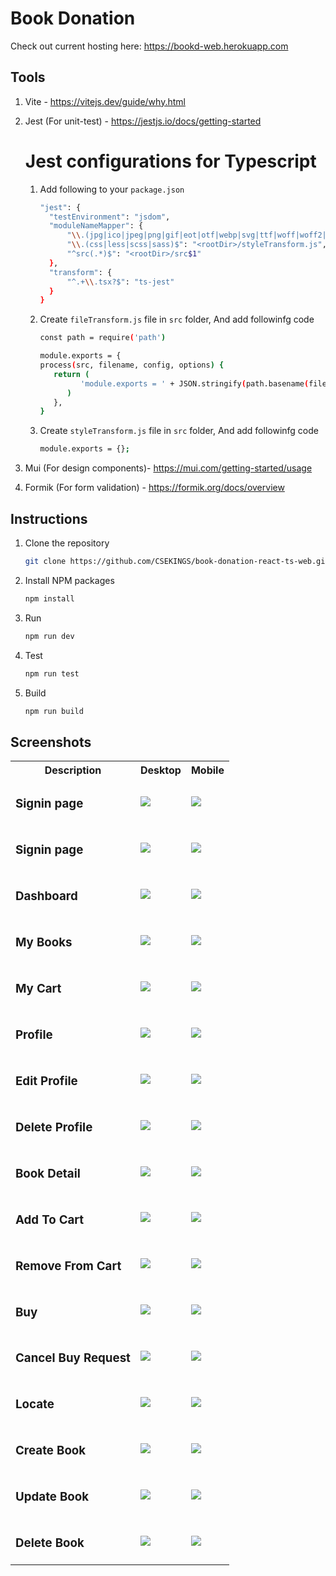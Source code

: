 # Book Donation

Check out current hosting here: https://bookd-web.herokuapp.com

## Tools

1. Vite - https://vitejs.dev/guide/why.html
2. Jest (For unit-test) - https://jestjs.io/docs/getting-started

   # Jest configurations for Typescript

   1. Add following to your `package.json`

      ```sh
      "jest": {
        "testEnvironment": "jsdom",
        "moduleNameMapper": {
            "\\.(jpg|ico|jpeg|png|gif|eot|otf|webp|svg|ttf|woff|woff2|mp4|webm|wav|mp3|m4a|aac|oga)$": "<rootDir>/fileTransform.js",
            "\\.(css|less|scss|sass)$": "<rootDir>/styleTransform.js",
            "^src(.*)$": "<rootDir>/src$1"
        },
        "transform": {
            "^.+\\.tsx?$": "ts-jest"
        }
      }
      ```

   2. Create `fileTransform.js` file in `src` folder, And add followinfg code

      ```sh
      const path = require('path')

      module.exports = {
      process(src, filename, config, options) {
         return (
               'module.exports = ' + JSON.stringify(path.basename(filename)) + ';'
            )
         },
      }
      ```

   3. Create `styleTransform.js` file in `src` folder, And add followinfg code

      ```sh
      module.exports = {};
      ```

3. Mui (For design components)- https://mui.com/getting-started/usage
4. Formik (For form validation) - https://formik.org/docs/overview

## Instructions

1. Clone the repository

   ```sh
   git clone https://github.com/CSEKINGS/book-donation-react-ts-web.git
   ```

2. Install NPM packages

   ```sh
   npm install
   ```

3. Run

   ```sh
   npm run dev
   ```

4. Test

   ```sh
   npm run test
   ```

5. Build

   ```sh
   npm run build
   ```

## Screenshots

<table>
<tr><th>Description</th><th>Desktop</th><th>Mobile</th></tr>
<tr>
<td><h3>Signin page</h3></td>
<td><img src="https://github.com/CSEKINGS/book-donation-react-ts-web/blob/master/src/assets/screenshots/signin.png?raw=true"/></td>
<td><img src="https://github.com/CSEKINGS/book-donation-react-ts-web/blob/master/src/assets/screenshots/signinM.png?raw=true"/></td>
</tr>
<tr>
<td><h3>Signin page</h3></td>
<td><img src="https://github.com/CSEKINGS/book-donation-react-ts-web/blob/master/src/assets/screenshots/signup.png?raw=true"/></td>
<td><img src="https://github.com/CSEKINGS/book-donation-react-ts-web/blob/master/src/assets/screenshots/signupM.png?raw=true"/></td>
</tr>
<td><h3>Dashboard</h3></td>
<td><img src="https://github.com/CSEKINGS/book-donation-react-ts-web/blob/master/src/assets/screenshots/dashboard.png?raw=true"/></td>
<td><img src="https://github.com/CSEKINGS/book-donation-react-ts-web/blob/master/src/assets/screenshots/dashboardM.png?raw=true"/></td>
</tr>
<tr>
<td><h3>My Books</h3></td>
<td><img src="https://github.com/CSEKINGS/book-donation-react-ts-web/blob/master/src/assets/screenshots/myBooks.png?raw=true"/></td>
<td><img src="https://github.com/CSEKINGS/book-donation-react-ts-web/blob/master/src/assets/screenshots/myBooksM.png?raw=true"/></td>
</tr>
<tr>
<td><h3>My Cart</h3></td>
<td><img src="https://github.com/CSEKINGS/book-donation-react-ts-web/blob/master/src/assets/screenshots/myCart.png?raw=true"/></td>
<td><img src="https://github.com/CSEKINGS/book-donation-react-ts-web/blob/master/src/assets/screenshots/myCartM.png?raw=true"/></td>
</tr>
<tr>
<td><h3>Profile</h3></td>
<td><img src="https://github.com/CSEKINGS/book-donation-react-ts-web/blob/master/src/assets/screenshots/profile.png?raw=true"/></td>
<td><img src="https://github.com/CSEKINGS/book-donation-react-ts-web/blob/master/src/assets/screenshots/profileM.png?raw=true"/></td>
</tr>
<tr>
<td><h3>Edit Profile</h3></td>
<td><img src="https://github.com/CSEKINGS/book-donation-react-ts-web/blob/master/src/assets/screenshots/editUser.png?raw=true"/></td>
<td><img src="https://github.com/CSEKINGS/book-donation-react-ts-web/blob/master/src/assets/screenshots/editUserM.png?raw=true"/></td>
</tr>
<tr>
<tr>
<td><h3>Delete Profile</h3></td>
<td><img src="https://github.com/CSEKINGS/book-donation-react-ts-web/blob/master/src/assets/screenshots/deleteUser.png?raw=true"/></td>
<td><img src="https://github.com/CSEKINGS/book-donation-react-ts-web/blob/master/src/assets/screenshots/deleteUserM.png?raw=true"/></td>
</tr>
<tr>
<td><h3>Book Detail</h3></td>
<td><img src="https://github.com/CSEKINGS/book-donation-react-ts-web/blob/master/src/assets/screenshots/bookDetail.png?raw=true"/></td>
<td><img src="https://github.com/CSEKINGS/book-donation-react-ts-web/blob/master/src/assets/screenshots/bookDetailM.png?raw=true"/></td>
</tr>
<tr>
<td><h3>Add To Cart</h3></td>
<td><img src="https://github.com/CSEKINGS/book-donation-react-ts-web/blob/master/src/assets/screenshots/addToCart.png?raw=true"/></td>
<td><img src="https://github.com/CSEKINGS/book-donation-react-ts-web/blob/master/src/assets/screenshots/addToCartM.png?raw=true"/></td>
</tr>
<td><h3>Remove From Cart</h3></td>
<td><img src="https://github.com/CSEKINGS/book-donation-react-ts-web/blob/master/src/assets/screenshots/removeCart.png?raw=true"/></td>
<td><img src="https://github.com/CSEKINGS/book-donation-react-ts-web/blob/master/src/assets/screenshots/removeCartM.png?raw=true"/></td>
</tr>
<tr>
<td><h3>Buy</h3></td>
<td><img src="https://github.com/CSEKINGS/book-donation-react-ts-web/blob/master/src/assets/screenshots/buy.png?raw=true"/></td>
<td><img src="https://github.com/CSEKINGS/book-donation-react-ts-web/blob/master/src/assets/screenshots/buyM.png?raw=true"/></td>
</tr>
<tr>
<td><h3>Cancel Buy Request</h3></td>
<td><img src="https://github.com/CSEKINGS/book-donation-react-ts-web/blob/master/src/assets/screenshots/cancelBuyRequest.png?raw=true"/></td>
<td><img src="https://github.com/CSEKINGS/book-donation-react-ts-web/blob/master/src/assets/screenshots/cancelBuyRequestM.png?raw=true"/></td>
</tr>
<tr>
<td><h3>Locate</h3></td>
<td><img src="https://github.com/CSEKINGS/book-donation-react-ts-web/blob/master/src/assets/screenshots/locate.png?raw=true"/></td>
<td><img src="https://github.com/CSEKINGS/book-donation-react-ts-web/blob/master/src/assets/screenshots/locateM.png?raw=true"/></td>
</tr>
<tr>
<td><h3>Create Book</h3></td>
<td><img src="https://github.com/CSEKINGS/book-donation-react-ts-web/blob/master/src/assets/screenshots/createBook.png?raw=true"/></td>
<td><img src="https://github.com/CSEKINGS/book-donation-react-ts-web/blob/master/src/assets/screenshots/createBookM.png?raw=true"/></td>
</tr>
<tr>
<td><h3>Update Book</h3></td>
<td><img src="https://github.com/CSEKINGS/book-donation-react-ts-web/blob/master/src/assets/screenshots/updateBook.png?raw=true"/></td>
<td><img src="https://github.com/CSEKINGS/book-donation-react-ts-web/blob/master/src/assets/screenshots/updateBookM.png?raw=true"/></td>
</tr>
<tr>
<td><h3>Delete Book</h3></td>
<td><img src="https://github.com/CSEKINGS/book-donation-react-ts-web/blob/master/src/assets/screenshots/deleteBook.png?raw=true"/></td>
<td><img src="https://github.com/CSEKINGS/book-donation-react-ts-web/blob/master/src/assets/screenshots/deleteBookM.png?raw=true"/></td>
</tr>
</table>
